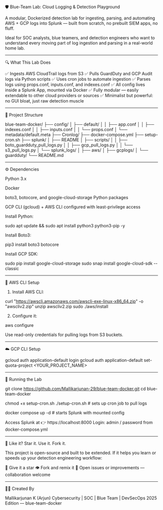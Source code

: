 🛡️ Blue-Team Lab: Cloud Logging & Detection Playground

A modular, Dockerized detection lab for ingesting, parsing, and automating AWS + GCP logs into Splunk — built from scratch, no prebuilt SIEM apps, no fluff.

Ideal for SOC analysts, blue teamers, and detection engineers who want to understand every moving part of log ingestion and parsing in a real-world home lab.


---

🔍 What This Lab Does

✅ Ingests AWS CloudTrail logs from S3
✅ Pulls GuardDuty and GCP Audit logs via Python scripts
✅ Uses cron jobs to automate ingestion
✅ Parses logs using props.conf, inputs.conf, and indexes.conf
✅ All config lives inside a Splunk App, mounted via Docker
✅ Fully modular — easily extendable to other cloud providers or sources
✅ Minimalist but powerful: no GUI bloat, just raw detection muscle


---

📁 Project Structure

blue-team-docker/
├── config/
│   ├── default/
│   │   ├── app.conf
│   │   ├── indexes.conf
│   │   ├── inputs.conf
│   │   └── props.conf
│   └── metadata/default.meta
├── Cronlog/
├── docker-compose.yml
├── setup-cron.sh
├── splunk/
│   ├── README
│   ├── scripts/
│   │   ├── boto_guardduty_pull_logs.py
│   │   ├── gcp_pull_logs.py
│   │   └── s3_pull_logs.py
│   └── splunk_logs/
│       ├── aws/
│       ├── gcplogs/
│       └── guardduty/
└── README.md


---

⚙️ Dependencies

Python 3.x

Docker

boto3, botocore, and google-cloud-storage Python packages

GCP CLI (gcloud) + AWS CLI configured with least-privilege access


Install Python:

sudo apt update && sudo apt install python3 python3-pip -y

Install Boto3:

pip3 install boto3 botocore

Install GCP SDK:

sudo pip install google-cloud-storage
sudo snap install google-cloud-sdk --classic


---

💪 AWS CLI Setup

1. Install AWS CLI:



curl "https://awscli.amazonaws.com/awscli-exe-linux-x86_64.zip" -o "awscliv2.zip"
unzip awscliv2.zip
sudo ./aws/install

2. Configure it:



aws configure

Use read-only credentials for pulling logs from S3 buckets.


---

☁️ GCP CLI Setup

gcloud auth application-default login
gcloud auth application-default set-quota-project <YOUR_PROJECT_NAME>


---

🚀 Running the Lab

git clone https://github.com/Mallikarjunan-29/blue-team-docker.git
cd blue-team-docker

chmod +x setup-cron.sh
./setup-cron.sh  # sets up cron job to pull logs

docker compose up -d  # starts Splunk with mounted config

Access Splunk at 👉 https://localhost:8000
Login: admin / password from docker-compose.yml


---

🌟 Like it? Star it. Use it. Fork it.

This project is open-source and built to be extended. If it helps you learn or speeds up your detection engineering workflow:

🔗 Give it a star
👁️ Fork and remix it
🔧 Open issues or improvements — collaboration welcome


---

👨‍💼 Created By

Mallikarjunan K (Arjun)
Cybersecurity | SOC | Blue Team | DevSecOps
2025 Edition — blue-team-docker

